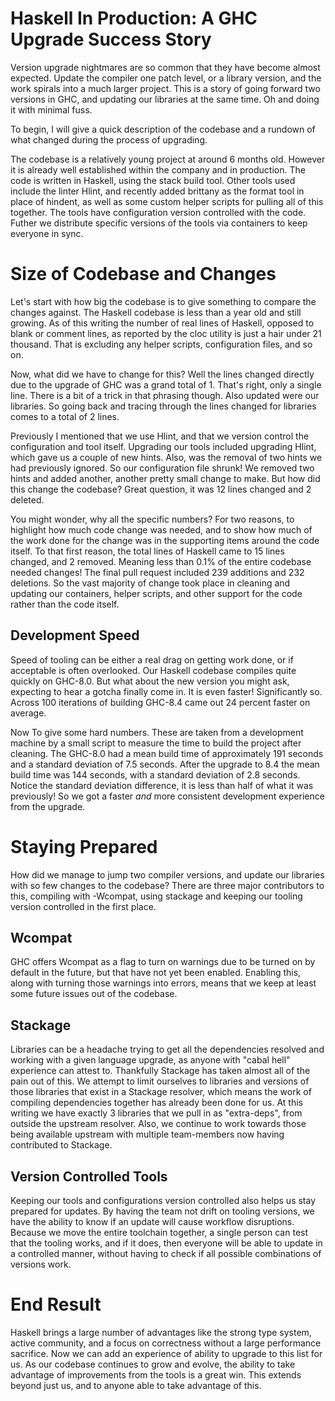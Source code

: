 # Haskell In Production: A GHC Upgrade Success Story

Version upgrade nightmares are so common that they have become almost expected. Update the compiler one patch level, or a library version, and the work spirals into a much larger project.
This is a story of going forward two versions in GHC, and updating our libraries at the same time. Oh and doing it with minimal fuss.

To begin, I will give a quick description of the codebase and a rundown of what changed during
 the process of upgrading.

The codebase is a relatively young project at around 6 months old. However it is already well
 established within the company and in production. The code is written in Haskell, using the stack build tool.
 Other tools used include the linter Hlint, and recently added brittany as the format tool in place
 of hindent, as well as some custom helper scripts for pulling all of this together.
The tools have configuration version controlled with the code. Futher we distribute specific
 versions of the tools via containers to keep everyone in sync.

# Size of Codebase and Changes
Let's start with how big the codebase is to give something to compare the changes against. The
 Haskell codebase is less than a year old and still growing. As of this writing the number of real
 lines of Haskell, opposed to blank or comment lines, as reported by the cloc utility is just a hair under 21
 thousand. That is excluding any helper scripts, configuration files, and so on.

Now, what did we have to change for this? Well the lines changed directly due to the upgrade of
 GHC was a grand total of 1. That's right, only a single line. There is a bit of a trick in that
phrasing though. Also updated were our libraries. So going back and tracing through the lines
 changed for libraries comes to a total of 2 lines.

Previously I mentioned that we use Hlint, and that we version control the configuration and tool
 itself. Upgrading our tools included upgrading Hlint, which gave us a couple of new hints. Also,
 was the removal of two hints we had previously ignored. So our configuration file shrunk! We
 removed two hints and added another, another pretty small change to make. But how did this change
 the codebase? Great question, it was 12 lines changed and 2 deleted.

You might wonder, why all the specific numbers? For two reasons, to highlight how much code
 change was needed, and to show how much of the work done for the change was in the supporting
 items around the code itself. To that first reason, the total lines of Haskell came to 15 lines
 changed, and 2 removed. Meaning less than 0.1% of the entire codebase needed changes! The final
 pull request included 239 additions and 232 deletions. So the vast majority of change took place
in cleaning and updating our containers, helper scripts, and other support for the code rather
than the code itself.

## Development Speed

Speed of tooling can be either a real drag on getting work done, or if acceptable is often overlooked.
 Our Haskell codebase compiles quite quickly on GHC-8.0. But what about the new version you might ask,
 expecting to hear a gotcha finally come in. It is even faster! Significantly so. Across 100 iterations
 of building GHC-8.4 came out 24 percent faster on average.

Now To give some hard numbers. These are taken from a development machine by a small script to
 measure the time to build the project after cleaning. The GHC-8.0 had a mean build time of approximately 191 seconds
 and a standard deviation of 7.5 seconds. After the upgrade to 8.4 the mean build time was 144 seconds,
 with a standard deviation of 2.8 seconds. Notice the standard deviation difference, it is less than
 half of what it was previously! So we got a faster *and* more consistent development experience from
 the upgrade.

# Staying Prepared

How did we manage to jump two compiler versions, and update our libraries with so few changes to
 the codebase?  There are three major contributors to this, compiling with -Wcompat, using stackage
 and keeping our tooling version controlled in the first place.

## Wcompat

GHC offers Wcompat as a flag to turn on warnings due to be turned on by default in the future, but
 that have not yet been enabled. Enabling this, along with turning those warnings into errors,
 means that we keep at least some future issues out of the codebase.

## Stackage

Libraries can be a headache trying to get all the dependencies resolved and working with a given
 language upgrade, as anyone with "cabal hell" experience can attest to. Thankfully Stackage
 has taken almost all of the pain out of this. We attempt to limit ourselves to libraries and
 versions of those libraries that exist in a Stackage resolver, which means the work of compiling
 dependencies together has already been done for us. At this writing we have exactly 3 libraries
 that we pull in as "extra-deps", from outside the upstream resolver. Also, we continue to work
 towards those being available upstream with multiple team-members now having contributed to
 Stackage.

## Version Controlled Tools

Keeping our tools and configurations version controlled also helps us stay prepared for updates.
By having the team not drift on tooling versions, we have the ability to know if an update will
 cause workflow disruptions. Because we move the entire toolchain together, a single person can
 test that the tooling works, and if it does, then everyone will be able to update in a controlled
 manner, without having to check if all possible combinations of versions work.

# End Result

Haskell brings a large number of advantages like the strong type system, active community,
 and a focus on correctness without a large performance sacrifice. Now we can add an experience
 of ability to upgrade to this list for us. As our codebase continues to grow and evolve, the
 ability to take advantage of improvements from the tools is a great win. This extends beyond
 just us, and to anyone able to take advantage of this.
